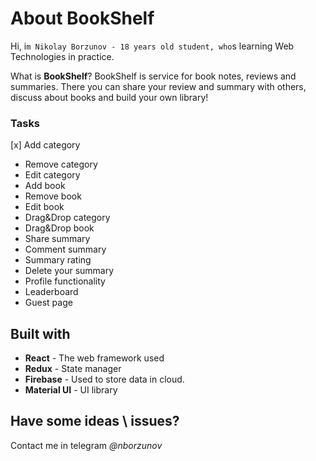 # About BookShelf

Hi, i`m Nikolay Borzunov - 18 years old student, who`s learning Web Technologies in practice.

What is **BookShelf**?
BookShelf is service for book notes, reviews and summaries. 
There you can share your review and summary with others, discuss about books and build your own library!

### Tasks
[x] Add category
* Remove category
* Edit category
* Add book
* Remove book
* Edit book
* Drag&Drop category
* Drag&Drop book
* Share summary
* Comment summary
* Summary rating
* Delete your summary
* Profile functionality
* Leaderboard
* Guest page

## Built with
* **React** - The web framework used
* **Redux** - State manager
* **Firebase** - Used to store data in cloud.
* **Material UI** - UI library

## Have some ideas \ issues?
Contact me in telegram *@nborzunov*
